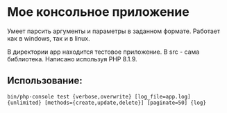 # Мое консольное приложение
Умеет парсить аргументы и параметры в заданном формате.
Работает как в windows, так и в linux.

В директории app находится тестовое приложение. В src - сама библиотека.
Написано используя PHP 8.1.9.

## Использование:
```
bin/php-console test {verbose,overwrite} [log_file=app.log] {unlimited} [methods={create,update,delete}] [paginate=50] {log}
```
